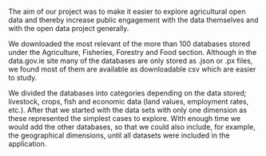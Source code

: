The aim of our project was to make it easier to explore agricultural open data and thereby increase public engagement with the data themselves and with the open data project generally.

We downloaded the most relevant of the more than 100 databases stored under the  Agriculture, Fisheries, Forestry and Food section. Although in the data.gov.ie site many of the databases are only stored as .json or .px files, we found most of them are available as downloadable csv which are easier to study.

We divided the databases into categories depending on the data stored; livestock, crops, fish and economic data (land values, employment rates, etc.). After that we started with the data sets with only one dimension as these represented the simplest cases to explore.  With enough time we would add the other databases, so that we could also include, for example, the geographical dimensions, until all datasets were included in the application.
